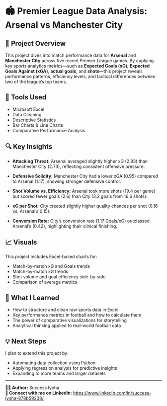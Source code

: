 # 🏟️ Premier League Data Analysis: Arsenal vs Manchester City

## 📌 Project Overview

This project dives into match performance data for **Arsenal** and **Manchester City** across five recent Premier League games. By applying key sports analytics metrics—such as **Expected Goals (xG)**, **Expected Goals Against (xGA)**, **actual goals**, and **shots**—this project reveals performance patterns, efficiency levels, and tactical differences between two of the league’s top teams.

## 🧰 Tools Used
- Microsoft Excel
- Data Cleaning
- Descriptive Statistics
- Bar Charts & Line Charts
- Comparative Performance Analysis

## 🔍 Key Insights

- **Attacking Threat:** Arsenal averaged slightly higher xG (2.83) than Manchester City (2.73), reflecting consistent offensive pressure.

- **Defensive Solidity:** Manchester City had a lower xGA (0.95) compared to Arsenal (1.17), showing stronger defensive control.

- **Shot Volume vs. Efficiency:** Arsenal took more shots (19.4 per game) but scored fewer goals (2.6) than City (3.2 goals from 16.6 shots).

- **xG per Shot:** City created slightly higher quality chances per shot (0.16 vs. Arsenal’s 0.15).

- **Conversion Rate:** City’s conversion rate (1.17 Goals/xG) outclassed Arsenal’s (0.42), highlighting their clinical finishing.

## 📈 Visuals
This project includes Excel-based charts for:
- Match-by-match xG and Goals trends
- Match-by-match xG trends
- Shot volume and goal efficiency side-by-side
- Comparison of average metrics

## 🎯 What I Learned
- How to structure and clean raw sports data in Excel
- Key performance metrics in football and how to calculate them
- The power of comparative visualizations for storytelling
- Analytical thinking applied to real-world football data

## 💡 Next Steps
I plan to extend this project by:
- Automating data collection using Python
- Applying regression analysis for predictive insights
- Expanding to more teams and larger datasets

---

**👨‍💻 Author:** Success Iyoha  
**🔗 Connect with me on LinkedIn:** https://www.linkedin.com/in/success-iyoha-878b59238/ 
